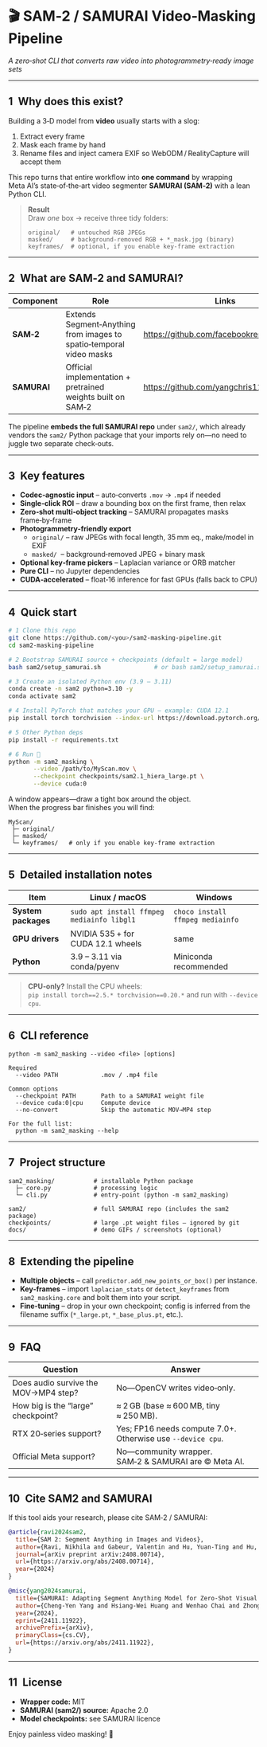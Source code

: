 # 🎬 SAM‑2 / SAMURAI Video‑Masking Pipeline
_A zero‑shot CLI that converts raw video into photogrammetry‑ready image sets_

---

## 1 Why does this exist?
Building a 3‑D model from **video** usually starts with a slog:

1. Extract every frame  
2. Mask each frame by hand  
3. Rename files and inject camera EXIF so WebODM / RealityCapture will accept them  

This repo turns that entire workflow into **one command** by wrapping
Meta AI’s state‑of‑the‑art video segmenter **SAMURAI (SAM‑2)** with a lean Python CLI.

> **Result**  
> Draw _one_ box → receive three tidy folders:
>
> ```
> original/   # untouched RGB JPEGs
> masked/     # background‑removed RGB + *_mask.jpg (binary)
> keyframes/  # optional, if you enable key‑frame extraction
> ```

---

## 2 What are SAM‑2 and SAMURAI?
| Component | Role | Links |
|-----------|------|-------|
| **SAM‑2** | Extends Segment‑Anything from images to spatio‑temporal video masks | <https://github.com/facebookresearch/sam2> |
| **SAMURAI** | Official implementation + pretrained weights built on SAM‑2 | <https://github.com/yangchris11/samurai> |

The pipeline **embeds the full SAMURAI repo** under `sam2/`, which already
vendors the `sam2/` Python package that your imports rely on—no need to juggle
two separate check‑outs.

---

## 3 Key features
* **Codec‑agnostic input** – auto‑converts `.mov` → `.mp4` if needed  
* **Single‑click ROI** – draw a bounding box on the first frame, then relax  
* **Zero‑shot multi‑object tracking** – SAMURAI propagates masks frame‑by‑frame  
* **Photogrammetry‑friendly export**
  * `original/` – raw JPEGs with focal length, 35 mm eq., make/model in EXIF  
  * `masked/`  – background‑removed JPEG + binary mask  
* **Optional key‑frame pickers** – Laplacian variance or ORB matcher  
* **Pure CLI** – no Jupyter dependencies  
* **CUDA‑accelerated** – float‑16 inference for fast GPUs (falls back to CPU)

---

## 4 Quick start

```bash
# 1 Clone this repo
git clone https://github.com/<you>/sam2-masking-pipeline.git
cd sam2-masking-pipeline

# 2 Bootstrap SAMURAI source + checkpoints (default = large model)
bash sam2/setup_samurai.sh               # or bash sam2/setup_samurai.sh small

# 3 Create an isolated Python env (3.9 – 3.11)
conda create -n sam2 python=3.10 -y
conda activate sam2

# 4 Install PyTorch that matches your GPU – example: CUDA 12.1
pip install torch torchvision --index-url https://download.pytorch.org/whl/cu121

# 5 Other Python deps
pip install -r requirements.txt

# 6 Run 🎉
python -m sam2_masking \
       --video /path/to/MyScan.mov \
       --checkpoint checkpoints/sam2.1_hiera_large.pt \
       --device cuda:0
```

A window appears—draw a tight box around the object.  
When the progress bar finishes you will find:

```
MyScan/
 ├─ original/
 ├─ masked/
 └─ keyframes/   # only if you enable key‑frame extraction
```

---

## 5 Detailed installation notes

| Item | Linux / macOS | Windows |
|------|---------------|---------|
| **System packages** | `sudo apt install ffmpeg mediainfo libgl1` | `choco install ffmpeg mediainfo` |
| **GPU drivers** | NVIDIA 535 + for CUDA 12.1 wheels | same |
| **Python** | 3.9 – 3.11 via conda/pyenv | Miniconda recommended |

> **CPU‑only?** Install the CPU wheels:  
> `pip install torch==2.5.* torchvision==0.20.*` and run with `--device cpu`.

---

## 6 CLI reference

```
python -m sam2_masking --video <file> [options]

Required
  --video PATH            .mov / .mp4 file

Common options
  --checkpoint PATH       Path to a SAMURAI weight file
  --device cuda:0|cpu     Compute device
  --no-convert            Skip the automatic MOV→MP4 step

For the full list:
  python -m sam2_masking --help
```

---

## 7 Project structure

```
sam2_masking/           # installable Python package
  ├─ core.py            # processing logic
  └─ cli.py             # entry‑point (python -m sam2_masking)

sam2/                   # full SAMURAI repo (includes the sam2 package)
checkpoints/            # large .pt weight files – ignored by git
docs/                   # demo GIFs / screenshots (optional)
```

---

## 8 Extending the pipeline
* **Multiple objects** – call `predictor.add_new_points_or_box()` per instance.  
* **Key‑frames** – import `laplacian_stats` or `detect_keyframes`
  from `sam2_masking.core` and bolt them into your script.  
* **Fine‑tuning** – drop in your own checkpoint; config is inferred from
  the filename suffix (`*_large.pt`, `*_base_plus.pt`, etc.).

---

## 9 FAQ

| Question | Answer |
|----------|--------|
| Does audio survive the MOV→MP4 step? | No—OpenCV writes video‑only. |
| How big is the “large” checkpoint? | ≈ 2 GB (base ≈ 600 MB, tiny ≈ 250 MB). |
| RTX 20‑series support? | Yes; FP16 needs compute 7.0+. Otherwise use `--device cpu`. |
| Official Meta support? | No—community wrapper. SAM‑2 & SAMURAI are © Meta AI. |

---

## 10 Cite SAM2 and SAMURAI

If this tool aids your research, please cite SAM‑2 / SAMURAI:

```bibtex
@article{ravi2024sam2,
  title={SAM 2: Segment Anything in Images and Videos},
  author={Ravi, Nikhila and Gabeur, Valentin and Hu, Yuan-Ting and Hu, Ronghang and Ryali, Chaitanya and Ma, Tengyu and Khedr, Haitham and R{\"a}dle, Roman and Rolland, Chloe and Gustafson, Laura and Mintun, Eric and Pan, Junting and Alwala, Kalyan Vasudev and Carion, Nicolas and Wu, Chao-Yuan and Girshick, Ross and Doll{\'a}r, Piotr and Feichtenhofer, Christoph},
  journal={arXiv preprint arXiv:2408.00714},
  url={https://arxiv.org/abs/2408.00714},
  year={2024}
}

@misc{yang2024samurai,
  title={SAMURAI: Adapting Segment Anything Model for Zero-Shot Visual Tracking with Motion-Aware Memory}, 
  author={Cheng-Yen Yang and Hsiang-Wei Huang and Wenhao Chai and Zhongyu Jiang and Jenq-Neng Hwang},
  year={2024},
  eprint={2411.11922},
  archivePrefix={arXiv},
  primaryClass={cs.CV},
  url={https://arxiv.org/abs/2411.11922}, 
}
```

---

## 11 License
* **Wrapper code:** MIT  
* **SAMURAI (sam2/) source:** Apache 2.0  
* **Model checkpoints:** see SAMURAI licence

Enjoy painless video masking! 🚀
